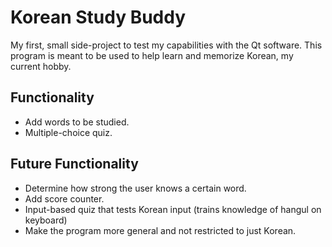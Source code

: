 # Korean Study Buddy
My first, small side-project to test my capabilities with the Qt software. This program is meant to be used to help learn and memorize Korean, my current hobby.

## Functionality
* Add words to be studied.
* Multiple-choice quiz.

## Future Functionality
* Determine how strong the user knows a certain word.
* Add score counter.
* Input-based quiz that tests Korean input (trains knowledge of hangul on keyboard)
* Make the program more general and not restricted to just Korean.
